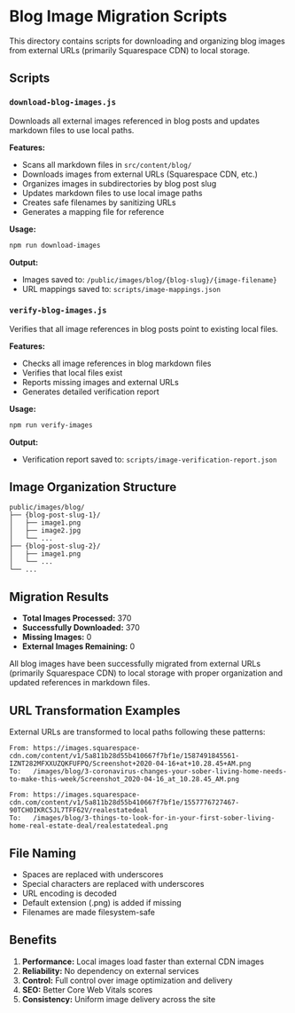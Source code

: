 # Blog Image Migration Scripts

This directory contains scripts for downloading and organizing blog images from external URLs (primarily Squarespace CDN) to local storage.

## Scripts

### `download-blog-images.js`
Downloads all external images referenced in blog posts and updates markdown files to use local paths.

**Features:**
- Scans all markdown files in `src/content/blog/`
- Downloads images from external URLs (Squarespace CDN, etc.)
- Organizes images in subdirectories by blog post slug
- Updates markdown files to use local image paths
- Creates safe filenames by sanitizing URLs
- Generates a mapping file for reference

**Usage:**
```bash
npm run download-images
```

**Output:**
- Images saved to: `/public/images/blog/{blog-slug}/{image-filename}`
- URL mappings saved to: `scripts/image-mappings.json`

### `verify-blog-images.js`
Verifies that all image references in blog posts point to existing local files.

**Features:**
- Checks all image references in blog markdown files
- Verifies that local files exist
- Reports missing images and external URLs
- Generates detailed verification report

**Usage:**
```bash
npm run verify-images
```

**Output:**
- Verification report saved to: `scripts/image-verification-report.json`

## Image Organization Structure

```
public/images/blog/
├── {blog-post-slug-1}/
│   ├── image1.png
│   ├── image2.jpg
│   └── ...
├── {blog-post-slug-2}/
│   ├── image1.png
│   └── ...
└── ...
```

## Migration Results

- **Total Images Processed:** 370
- **Successfully Downloaded:** 370
- **Missing Images:** 0
- **External Images Remaining:** 0

All blog images have been successfully migrated from external URLs (primarily Squarespace CDN) to local storage with proper organization and updated references in markdown files.

## URL Transformation Examples

External URLs are transformed to local paths following these patterns:

```
From: https://images.squarespace-cdn.com/content/v1/5a811b28d55b410667f7bf1e/1587491845561-IZNT282MFXXUZQKFUFPQ/Screenshot+2020-04-16+at+10.28.45+AM.png
To:   /images/blog/3-coronavirus-changes-your-sober-living-home-needs-to-make-this-week/Screenshot_2020-04-16_at_10.28.45_AM.png

From: https://images.squarespace-cdn.com/content/v1/5a811b28d55b410667f7bf1e/1557776727467-90TCH0IKRC5JL7TFF62V/realestatedeal
To:   /images/blog/3-things-to-look-for-in-your-first-sober-living-home-real-estate-deal/realestatedeal.png
```

## File Naming

- Spaces are replaced with underscores
- Special characters are replaced with underscores
- URL encoding is decoded
- Default extension (.png) is added if missing
- Filenames are made filesystem-safe

## Benefits

1. **Performance:** Local images load faster than external CDN images
2. **Reliability:** No dependency on external services
3. **Control:** Full control over image optimization and delivery
4. **SEO:** Better Core Web Vitals scores
5. **Consistency:** Uniform image delivery across the site